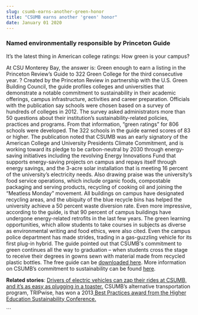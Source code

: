 ```yaml
---
slug: csumb-earns-another-green-honor
title: "CSUMB earns another 'green' honor"
date: January 01 2020
---
```


 
<h3>Named environmentally responsible by Princeton Guide</h3>
<p>
  It’s the latest thing in American college ratings: How green is your campus?
</p>
<p>
  At CSU Monterey Bay, the answer is: Green enough to earn a listing in the
  Princeton Review’s Guide to 322 Green College for the third consecutive year.
  ? Created by the Princeton Review in partnership with the U.S. Green Building
  Council, the guide profiles colleges and universities that demonstrate a
  notable commitment to sustainability in their academic offerings, campus
  infrastructure, activities and career preparation. Officials with the
  publication say schools were chosen based on a survey of hundreds of colleges
  in 2012. The survey asked administrators more than 50 questions about their
  institution’s sustainability-related policies, practices and programs. From
  that information, “green ratings” for 806 schools were developed. The 322
  schools in the guide earned scores of 83 or higher. The publication noted that
  CSUMB was an early signatory of the American College and University Presidents
  Climate Commitment, and is working toward its pledge to be carbon-neutral by
  2030 through energy-saving initiatives including the revolving Energy
  Innovations Fund that supports energy-saving projects on campus and repays
  itself through energy savings, and the 3-acre solar installation that is
  meeting 16 percent of the university’s electricity needs. Also drawing praise
  was the university’s food service operations, which include organic foods,
  compostable packaging and serving products, recycling of cooking oil and
  joining the “Meatless Monday” movement. All buildings on campus have
  designated recycling areas, and the ubiquity of the blue recycle bins has
  helped the university achieve a 50 percent waste diversion rate. Even more
  impressive, according to the guide, is that 90 percent of campus buildings
  have undergone energy-related retrofits in the last few years. The green
  learning opportunities, which allow students to take courses in subjects as
  diverse as environmental writing and food ethics, were also cited. Even the
  campus police department has made strides, trading in a gas-guzzling vehicle
  for its first plug-in hybrid. The guide pointed out that CSUMB's commitment to
  green continues all the way to graduation – when students cross the stage to
  receive their degrees in gowns sewn with material made from recycled plastic
  bottles. The free guide can be
  <a href="https://www.princetonreview.com/greenguide">downloaded here</a>. More
  information on CSUMB’s commitment to sustainability can be found
  <a href="https://csumb.edu/sustainability">here</a>.
</p>
<p>
  <strong>Related stories</strong>:
  <a href="https://news.csumb.edu/news/2013/apr/15/charge-your-ride"
    >Drivers of electric vehicles can zap their rides at CSUMB, and it’s as easy
    as plugging in a toaster.</a
  >
  CSUMB’s alternative transportation program, TRIPwise, has won a 2013<a
    href="https://news.csumb.edu/news/2013/apr/26/campus-sustainability-efforts-score-again"
  >
    Best Practices award from the Higher Education Sustainability Conference.</a
  >
</p>
```
